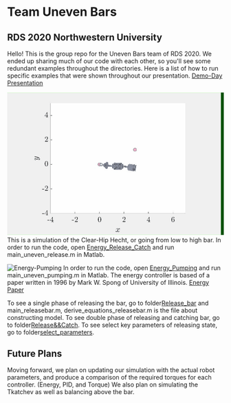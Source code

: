 # Team Uneven Bars
## RDS 2020 Northwestern University


Hello! This is the group repo for the Uneven Bars team of RDS 2020.  We ended up sharing much of our code with each other, so you'll see some redundant examples throughout the directories.  Here is a list of how to run specific examples that were shown throughout our presentation. [Demo-Day Presentation](https://docs.google.com/presentation/d/1LsOqx8bDn7tv1ctSCxElXI1K3S5CPRHfwvgiGdfVRC0/edit?usp=sharing)

![Clear-Hip Hecht](Energy_Release_Catch/release_catch.gif)
This is a simulation of the Clear-Hip Hecht, or going from low to high bar.  In order to run the code, open [Energy_Release_Catch](https://github.com/SegwayWarrior/Uneven_Bars_RDS/tree/master/Energy_Release_Catch) and run main_uneven_release.m in Matlab.  

![Energy-Pumping](Energy_Pumping/energy_pumping.gif) In order to run the code, open [Energy_Pumping](https://github.com/SegwayWarrior/Uneven_Bars_RDS/tree/master/Energy_Pumping) and run main_uneven_pumping.m in Matlab.  The energy controller is based of a paper written in 1996 by Mark W. Spong of University of Illinois. [Energy Paper](http://citeseerx.ist.psu.edu/viewdoc/download?doi=10.1.1.467.5126&rep=rep1&type=pdf)

To see a single phase of releasing the bar, go to folder[Release_bar](https://github.com/SegwayWarrior/Uneven_Bars_RDS/tree/master/Release_Bar) and main_releasebar.m, derive_equations_releasebar.m is the file about constructing model. To see double phase of releasing and catching bar, go to folder[Release&&Catch](https://github.com/SegwayWarrior/Uneven_Bars_RDS/tree/master/Release%26%26Catch). To see select key parameters of releasing state, go to folder[select_parameters](https://github.com/SegwayWarrior/Uneven_Bars_RDS/tree/master/select_parameters).

## Future Plans
Moving forward, we plan on updating our simulation with the actual robot parameters, and produce a comparison of the required torques for each controller. (Energy, PID, and Torque)  We also plan on simulating the Tkatchev as well as balancing above the bar.
